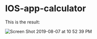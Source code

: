 # IOS-app-calculator
This is the result:

![Screen Shot 2019-08-07 at 10 52 39 PM](https://user-images.githubusercontent.com/52737328/62650063-0ea56080-b967-11e9-9b9b-e75a673cf0e9.png)
